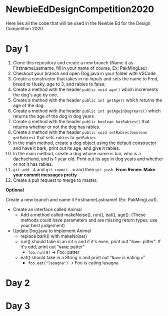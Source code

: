 # NewbieEdDesignCompetition2020

Here lies all the code that will be used in the Newbie Ed for the Design Competition 2020.

# Day 1

1) Clone this repository and create a new branch (Name it as FirstnameLastname, fill in your name of course, Ex: PakMingLau)
2) Checkout your branch and open Dog.java in your folder with VSCode
3) Create a constructor that takes in no inputs and sets the name to Fred, breed to Husky, age to 3, and rabies to false;
4) Create a method with the header `public void age()` which increments the dog's age by one.
5) Create a method with the header `public int getAge()` which returns the age of the dog
6) Create a method with the header `public int getAgeInDogYears()` which returns the age of the dog in dog years
7) Create a method with the header `public boolean hasRabies()` that returns whether or not the dog has rabies.
8) Create a method with the header `public void setRabies(boolean gotRabies)` that sets `rabies` to `gotRabies`
9) In the main method, create a dog object using the default constructor and have it bark, print out its age, and give it rabies.
10) In the main method, create a dog whose name is bar, who is a dachschund, and is 1 year old. Print out its age in dog years and whether or not it has rabies.
11) `git add -A` and `git commit -m` and then `git push`. **From Renee: Make your commit messages pretty**
12) Create a pull request to merge to master.

**Optional**

Create a new branch and name it FirstnameLastname1 (Ex: PakMingLau1).
- Create an interface called Animal
    - Add a method called makeNoise(), run(), eat(), age(). (These methods could have parameters and are missing return types, use your best judgement) 
- Update Dog.java to implement Animal
    - replace bark() with makeNoise()
    - run() should take in an int n and if it's even, print out "`Name`: pitter". If it's odd, print out "`Name`: patter"
        - `foo.run(9)` -> Foo: patter
    - eat() should take in a String n and print out "`Name` is eating `n`"
        - `foo.eat("lasagna")` -> Foo is eating lasagna
    

# Day 2

# Day 3
